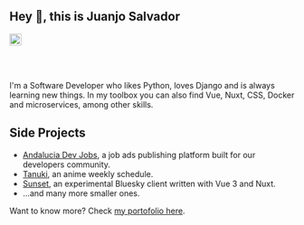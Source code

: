 ## Hey 👋, this is Juanjo Salvador

<a href="https://mastodon.social/@jsalvador">
  <img align="center" alt="Juanjo Salvador at Mastodon.social" width="21px" src="https://cdn3.iconfinder.com/data/icons/logos-and-brands-adobe/512/207_Mastodon-32.png" />
</a>

<br/><br/>

I'm a Software Developer who likes Python, loves Django and is always learning new things. In my toolbox you can also find Vue, Nuxt, CSS, Docker and microservices, among other skills.

## Side Projects
* [Andalucia Dev Jobs](https://github.com/JuanjoSalvador/ad-jobs), a job ads publishing platform built for our developers community.
* [Tanuki](https://github.com/tanukiapp/tanuki), an anime weekly schedule.
* [Sunset](https://github.com/JuanjoSalvador/sunset-bsky), an experimental Bluesky client written with Vue 3 and Nuxt.
* ...and many more smaller ones.

Want to know more? Check [my portofolio here](https://jsalvador.me/).
